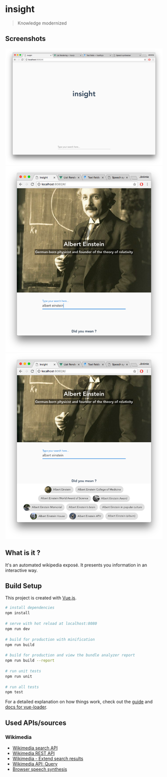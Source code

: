 # insight
> Knowledge modernized

## Screenshots

![screenshot 1](./screenshots/screenshot-1.png)
![screenshot 1](./screenshots/screenshot-2.png)
![screenshot 1](./screenshots/screenshot-3.png)

## What is it ?

It's an automated wikipedia exposé. It presents you information in an interactive way.

## Build Setup

This project is created with [Vue.js](https://vuejs.org).

``` bash
# install dependencies
npm install

# serve with hot reload at localhost:8080
npm run dev

# build for production with minification
npm run build

# build for production and view the bundle analyzer report
npm run build --report

# run unit tests
npm run unit

# run all tests
npm test
```

For a detailed explanation on how things work, check out the [guide](http://vuejs-templates.github.io/webpack/) and [docs for vue-loader](http://vuejs.github.io/vue-loader).

## Used APIs/sources

### Wikimedia

* [Wikimedia search API](https://www.mediawiki.org/wiki/API:Search)
* [Wikimedia REST API](https://en.wikipedia.org/api/rest_v1/#/)
* [Wikimedia - Extend search results](https://www.mediawiki.org/wiki/API:Page_info_in_search_results)
* [Wikimedia API: Query](https://www.mediawiki.org/wiki/API:Query)
* [Browser speech synthesis](https://developer.mozilla.org/en-US/docs/Web/API/SpeechSynthesis)
